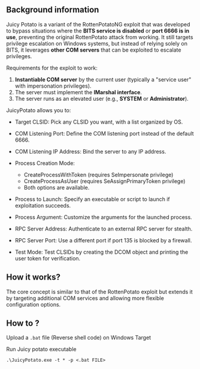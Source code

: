 ## **Background information**
Juicy Potato is a variant of the RottenPotatoNG exploit that was developed to bypass situations where the **BITS service is disabled** or **port 6666 is in use**, preventing the original RottenPotato attack from working. It still targets privilege escalation on Windows systems, but instead of relying solely on BITS, it leverages **other COM servers** that can be exploited to escalate privileges.

Requirements for the exploit to work:  
1. **Instantiable COM server** by the current user (typically a "service user" with impersonation privileges).  
2. The server must implement the **IMarshal interface**.  
3. The server runs as an elevated user (e.g., **SYSTEM** or **Administrator**).

JuicyPotato allows you to:  
- Target CLSID: Pick any CLSID you want, with a list organized by OS.  
- COM Listening Port: Define the COM listening port instead of the default 6666.  
- COM Listening IP Address: Bind the server to any IP address.  
- Process Creation Mode:  

    - CreateProcessWithToken (requires SeImpersonate privilege)  
    - CreateProcessAsUser (requires SeAssignPrimaryToken privilege)  
    - Both options are available.  
- Process to Launch: Specify an executable or script to launch if exploitation succeeds.
- Process Argument: Customize the arguments for the launched process.
- RPC Server Address: Authenticate to an external RPC server for stealth.
- RPC Server Port: Use a different port if port 135 is blocked by a firewall.
- Test Mode: Test CLSIDs by creating the DCOM object and printing the user token for verification.
## How it works? 
The core concept is similar to that of the RottenPotato exploit but extends it by targeting additional COM services and allowing more flexible configuration options.

## How to ?

Upload a `.bat` file (Reverse shell code) on Windows Target

Run Juicy potato executable
```
.\JuicyPotato.exe -t * -p <.bat FILE> 
```